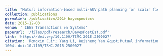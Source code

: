 ```yaml
---
title: "Mutual information-based multi-AUV path planning for scalar field sampling using multidimensional RRT*"
collection: publications
permalink: /publication/2019-bayespostest
date: 2015-12-03
venue: ' IEEE Transactions on Systems'
paperurl: '/files/pdf/research/BayesPostEst.pdf'
link: 'https://doi.org/10.1109/TSMC.2015.2500027'
citation: 'Rongxin Cui*; Yang Li, Weisheng Yan.&quot;Mutual information-based multi-AUV path planning for scalar field sampling using multidimensional RRT*.&quot; <i> IEEE Transactions on Systems</i>, 2016, 46(7): 993-
1004. doi:10.1109/TSMC.2015.2500027'
---
```

